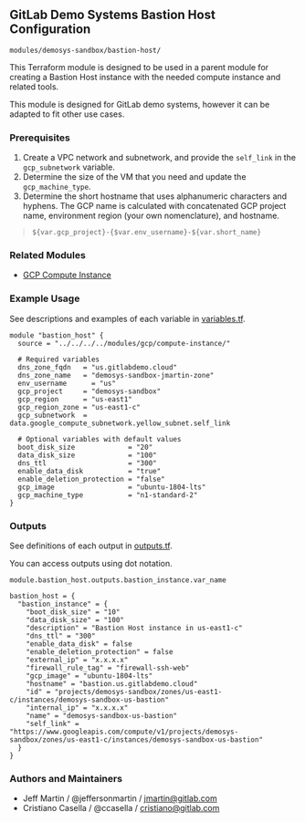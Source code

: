 ## GitLab Demo Systems Bastion Host Configuration

`modules/demosys-sandbox/bastion-host/`

This Terraform module is designed to be used in a parent module for creating a Bastion Host instance with the needed compute instance and related tools.

This module is designed for GitLab demo systems, however it can be adapted to fit other use cases.

### Prerequisites

1. Create a VPC network and subnetwork, and provide the `self_link` in the `gcp_subnetwork` variable.
2. Determine the size of the VM that you need and update the `gcp_machine_type`.
2. Determine the short hostname that uses alphanumeric characters and hyphens. The GCP name is calculated with concatenated GCP project name, environment region (your own nomenclature), and hostname.
> `${var.gcp_project}-{$var.env_username}-${var.short_name}`

### Related Modules

* [GCP Compute Instance](../../gcp/compute-instance/README.md)

### Example Usage

See descriptions and examples of each variable in [variables.tf](variables.tf).

```
module "bastion_host" {
  source = "../../../../modules/gcp/compute-instance/"

  # Required variables
  dns_zone_fqdn   = "us.gitlabdemo.cloud"
  dns_zone_name   = "demosys-sandbox-jmartin-zone"
  env_username      = "us"
  gcp_project     = "demosys-sandbox"
  gcp_region      = "us-east1"
  gcp_region_zone = "us-east1-c"
  gcp_subnetwork  = data.google_compute_subnetwork.yellow_subnet.self_link

  # Optional variables with default values
  boot_disk_size             = "20"
  data_disk_size             = "100"
  dns_ttl                    = "300"
  enable_data_disk           = "true"
  enable_deletion_protection = "false"
  gcp_image                  = "ubuntu-1804-lts"
  gcp_machine_type           = "n1-standard-2"
}
```

### Outputs

See definitions of each output in [outputs.tf](outputs.tf).

You can access outputs using dot notation.
```
module.bastion_host.outputs.bastion_instance.var_name
```

```
bastion_host = {
  "bastion_instance" = {
    "boot_disk_size" = "10"
    "data_disk_size" = "100"
    "description" = "Bastion Host instance in us-east1-c"
    "dns_ttl" = "300"
    "enable_data_disk" = false
    "enable_deletion_protection" = false
    "external_ip" = "x.x.x.x"
    "firewall_rule_tag" = "firewall-ssh-web"
    "gcp_image" = "ubuntu-1804-lts"
    "hostname" = "bastion.us.gitlabdemo.cloud"
    "id" = "projects/demosys-sandbox/zones/us-east1-c/instances/demosys-sandbox-us-bastion"
    "internal_ip" = "x.x.x.x"
    "name" = "demosys-sandbox-us-bastion"
    "self_link" = "https://www.googleapis.com/compute/v1/projects/demosys-sandbox/zones/us-east1-c/instances/demosys-sandbox-us-bastion"
  }
}
```

### Authors and Maintainers

* Jeff Martin / @jeffersonmartin / jmartin@gitlab.com
* Cristiano Casella / @ccasella / cristiano@gitlab.com
